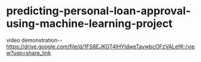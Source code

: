 # predicting-personal-loan-approval-using-machine-learning-project

video demonstration--https://drive.google.com/file/d/1FS8EJKGT4lHYldweTaywbcOFzVALefK-/view?usp=share_link
